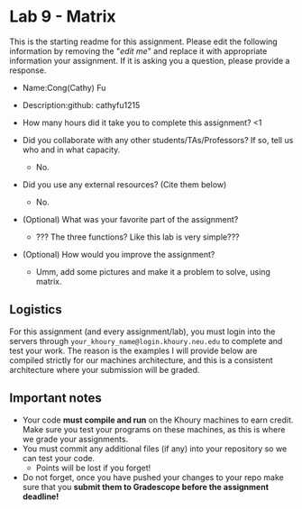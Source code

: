 # Lab 9 - Matrix

This is the starting readme for this assignment.  Please edit the following information by removing the "*edit me*" and replace it with appropriate information your assignment. If it is asking you a question, please provide a response.

- Name:Cong(Cathy) Fu 

- Description:github: cathyfu1215 

- How many hours did it take you to complete this assignment? <1

- Did you collaborate with any other students/TAs/Professors? If so, tell us who and in what capacity.
  - No.

- Did you use any external resources? (Cite them below)
  - No.

- (Optional) What was your favorite part of the assignment? 

  - ??? The three functions? Like this lab is very simple???

- (Optional) How would you improve the assignment? 
  - Umm, add some pictures and make it a problem to solve, using matrix.

## Logistics

For this assignment (and every assignment/lab), you must login into the servers through `your_khoury_name@login.khoury.neu.edu` to complete and test your work. The reason is the examples I will provide below are compiled strictly for our machines architecture, and this is a consistent architecture where your submission will be graded.

## Important notes

* Your code **must compile and run** on the Khoury machines to earn credit. Make sure you test your programs on these machines, as this is where we grade your assignments.
* You must commit any additional files (if any) into your repository so we can test your code.
  * Points will be lost if you forget!
* Do not forget, once you have pushed your changes to your repo make sure that you **submit them to Gradescope before the assignment deadline!**

